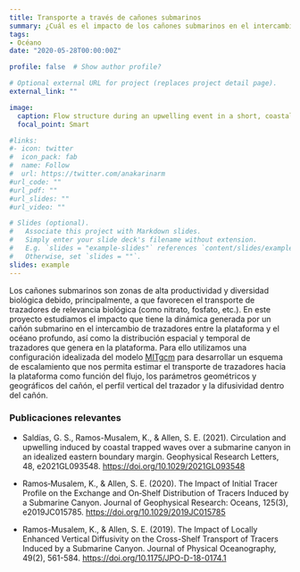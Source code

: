```yaml
---
title: Transporte a través de cañones submarinos
summary: ¿Cuál es el impacto de los cañones submarinos en el intercambio de agua y nutrientes entre la plataforma y el océano profundo?
tags:
- Océano
date: "2020-05-28T00:00:00Z"

profile: false  # Show author profile?

# Optional external URL for project (replaces project detail page).
external_link: ""

image:
  caption: Flow structure during an upwelling event in a short, coastal submarine canyon.
  focal_point: Smart

#links:
#- icon: twitter
#  icon_pack: fab
#  name: Follow
#  url: https://twitter.com/anakarinarm
#url_code: ""
#url_pdf: ""
#url_slides: ""
#url_video: ""

# Slides (optional).
#   Associate this project with Markdown slides.
#   Simply enter your slide deck's filename without extension.
#   E.g. `slides = "example-slides"` references `content/slides/example-slides.md`.
#   Otherwise, set `slides = ""`.
slides: example
---
```

Los cañones submarinos son zonas de alta productividad y diversidad biológica debido, principalmente, a que favorecen el transporte de 
trazadores de relevancia biológica (como nitrato, fosfato, etc.). En este proyecto estudiamos el impacto
que tiene la dinámica generada por un cañón submarino en el intercambio de trazadores entre la plataforma y el océano profundo, así como la distribución
 espacial y temporal de trazadores que genera en la plataforma. Para ello utilizamos una configuración idealizada del modelo 
[MITgcm](https://www.mitgcm.org) para desarrollar un esquema de escalamiento que nos permita estimar el transporte de trazadores hacia la plataforma
 como función del flujo, los parámetros geométricos y geográficos del cañón, el perfil vertical del trazador y la difusividad dentro del cañón.


### Publicaciones relevantes

* Saldías, G. S., Ramos-Musalem, K., & Allen, S. E. (2021). Circulation and upwelling induced by coastal trapped waves over a submarine canyon in an idealized eastern boundary margin. Geophysical Research Letters, 48, e2021GL093548. https://doi.org/10.1029/2021GL093548

* Ramos‐Musalem, K., & Allen, S. E. (2020). The Impact of Initial Tracer Profile on the Exchange and On‐Shelf Distribution of Tracers Induced by a Submarine Canyon. Journal of Geophysical Research: Oceans, 125(3), e2019JC015785. https://doi.org/10.1029/2019JC015785

* Ramos-Musalem, K., & Allen, S. E. (2019). The Impact of Locally Enhanced Vertical Diffusivity on the Cross-Shelf Transport of Tracers Induced by a Submarine Canyon. Journal of Physical Oceanography, 49(2), 561-584. https://doi.org/10.1175/JPO-D-18-0174.1
